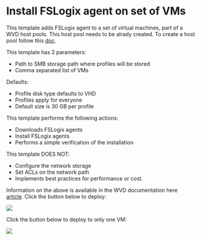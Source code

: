 # Install FSLogix agent on set of VMs

This template adds FSLogix agent to a set of virtual machines, part of a WVD host pools. This host pool needs to be alrady created.
To create a host pool follow this [doc](https://docs.microsoft.com/en-us/azure/virtual-desktop/create-host-pools-powershell).

This template has 2 parameters:
- Path to SMB storage path where profiles will be stored
- Comma separated list of VMs

Defaults:
- Profile disk type defaults to VHD
- Profiles apply for everyone
- Default size is 30 GB per profile

This template performs the following actions:
- Downloads FSLogix agents
- Install FSLogix agents
- Performs a simple verification of the installation
 
This template DOES NOT:
- Configure the network storage
- Set ACLs on the network path 
- Implements best practices for performance or cost.

Information on the above is available in the WVD documentation here [article](https://docs.microsoft.com/en-us/azure/virtual-desktop/create-host-pools-user-profile).
Click the button below to deploy:

<a href="https://portal.azure.com/#create/Microsoft.Template/uri/https:%2F%2Fraw.githubusercontent.com%2Fmadsamuel%2Fwvd%2Fmaster%2Ffslogix%20dsc%2Fazuredeploy.json" target="_blank">
    <img src="http://azuredeploy.net/deploybutton.png"/>
</a>

Click the button below to deploy to only one VM:

<a href="https://portal.azure.com/#create/Microsoft.Template/uri/https:%2F%2Fraw.githubusercontent.com%2Fmadsamuel%2Fwvd%2Fmaster%2Ffslogix%2520dsc%2FazuredeploySingleVm.json" target="_blank">
    <img src="http://azuredeploy.net/deploybutton.png"/>
</a>
